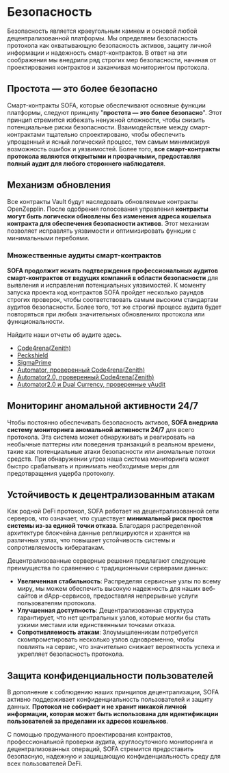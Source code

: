 # Безопасность

Безопасность является краеугольным камнем и основой любой децентрализованной платформы. Мы определяем безопасность протокола как охватывающую безопасность активов, защиту личной информации и надежность смарт-контрактов. В ответ на эти соображения мы внедрили ряд строгих мер безопасности, начиная от проектирования контрактов и заканчивая мониторингом протокола.

## Простота — это более безопасно

Смарт-контракты SOFA, которые обеспечивают основные функции платформы, следуют принципу "**простота — это более безопасно**". Этот принцип стремится избежать ненужной сложности, чтобы снизить потенциальные риски безопасности. Взаимодействие между смарт-контрактами тщательно спроектировано, чтобы обеспечить упрощенный и ясный логический процесс, тем самым минимизируя возможность ошибок и уязвимостей. Более того, **все смарт-контракты протокола являются открытыми и прозрачными, предоставляя полный аудит для любого стороннего наблюдателя**.

## Механизм обновления

Все контракты Vault будут наследовать обновляемые контракты OpenZepplin. После одобрения голосования управления **контракты могут быть логически обновлены без изменения адреса кошелька контракта для обеспечения безопасности активов**. Этот механизм позволяет исправлять уязвимости и оптимизировать функции с минимальными перебоями.

### Множественные аудиты смарт-контрактов

**SOFA продолжит искать подтверждения профессиональных аудитов смарт-контрактов от ведущих компаний в области безопасности** для выявления и исправления потенциальных уязвимостей. К моменту запуска проекта код контрактов SOFA пройдет несколько раундов строгих проверок, чтобы соответствовать самым высоким стандартам аудитов безопасности. Более того, тот же строгий процесс аудита будет повторяться при любых значительных обновлениях протокола или функциональности.

Найдите наши отчеты об аудите здесь.
  - [Code4rena(Zenith)](https://github.com/zenith-security/reports/blob/main/reports/Audit%20Report%20-%20Sofa%20%28May%202024%29.pdf)
  - [Peckshield](https://github.com/peckshield/publications/blob/master/audit_reports/PeckShield-Audit-Report-Sofa-v1.0.pdf)
  - [SigmaPrime](https://github.com/sigp/public-audits/blob/master/reports/sofa/review.pdf)
  - [Automator, проверенный Code4rena(Zenith)](https://github.com/zenith-security/reports/blob/main/reports/Audit%20Report%20-%20Sofa%20Automator%28Oct%202024%29.pdf)
  - [Automator2.0, проверенный Code4rena(Zenith)](https://github.com/zenith-security/reports/blob/main/reports/Zenith%20Audit%20Report%20-%20Sofa%20Automator%202.0.pdf)
  - [Automator2.0 и Dual Currency, проверенные yAudit](https://reports.electisec.com/reports/01-2025-Sofa-Protocol)

## Мониторинг аномальной активности 24/7

Чтобы постоянно обеспечивать безопасность активов, **SOFA внедрила систему мониторинга аномальной активности 24/7** для всего протокола. Эта система может обнаруживать и реагировать на необычные паттерны или поведения транзакций в реальном времени, такие как потенциальные атаки безопасности или аномальные потоки средств. При обнаружении угроз наша система мониторинга может быстро срабатывать и принимать необходимые меры для предотвращения ущерба протоколу.

## Устойчивость к децентрализованным атакам

Как родной DeFi протокол, SOFA работает на децентрализованной сети серверов, что означает, что существует **минимальный риск простоя системы из-за единой точки отказа**. Благодаря распределенной архитектуре блокчейна данные реплицируются и хранятся на различных узлах, что повышает устойчивость системы и сопротивляемость кибератакам.

Децентрализованные серверные решения предлагают следующие преимущества по сравнению с традиционными серверами данных:

- **Увеличенная стабильность**: Распределяя сервисные узлы по всему миру, мы можем обеспечить высокую надежность для наших веб-сайтов и dApp-сервисов, предоставляя непрерывные услуги пользователям протокола.
- **Улучшенная доступность**: Децентрализованная структура гарантирует, что нет центральных узлов, которые могли бы стать узкими местами или единственными точками отказа.
- **Сопротивляемость атакам**: Злоумышленникам потребуется скомпрометировать несколько узлов одновременно, чтобы повлиять на сервис, что значительно снижает вероятность успеха и укрепляет безопасность протокола.

## Защита конфиденциальности пользователей

В дополнение к соблюдению наших принципов децентрализации, SOFA активно поддерживает конфиденциальность пользователей и защиту данных. **Протокол не собирает и не хранит никакой личной информации, которая может быть использована для идентификации пользователей за пределами их адресов кошельков**.

С помощью продуманного проектирования контрактов, профессиональной проверки аудита, круглосуточного мониторинга и децентрализованных операций, SOFA стремится предоставить безопасную, надежную и защищающую конфиденциальность среду для всех пользователей DeFi.